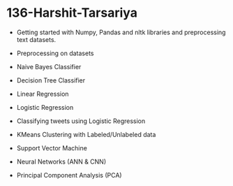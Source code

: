 # 136-Harshit-Tarsariya

* Getting started with Numpy, Pandas and nltk libraries and preprocessing text datasets.

* Preprocessing on datasets

* Naive Bayes Classifier

* Decision Tree Classifier

* Linear Regression

* Logistic Regression

* Classifying tweets using Logistic Regression

* KMeans Clustering with Labeled/Unlabeled data

* Support Vector Machine

* Neural Networks (ANN & CNN)

* Principal Component Analysis (PCA)
